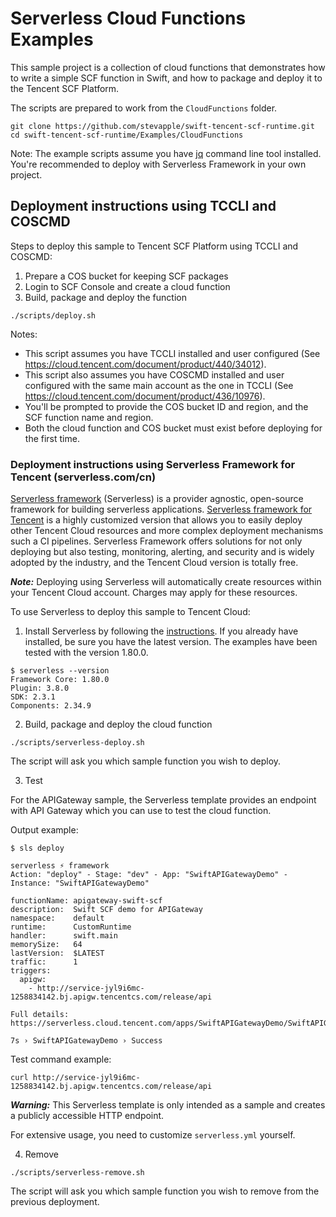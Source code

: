 # Serverless Cloud Functions Examples

This sample project is a collection of cloud functions that demonstrates how to write a simple SCF function in Swift, and how to package and deploy it to the Tencent SCF Platform.

The scripts are prepared to work from the `CloudFunctions` folder.

```
git clone https://github.com/stevapple/swift-tencent-scf-runtime.git
cd swift-tencent-scf-runtime/Examples/CloudFunctions
```

Note: The example scripts assume you have [jq](https://stedolan.github.io/jq/download/) command line tool installed. You're recommended to deploy with Serverless Framework in your own project.

## Deployment instructions using TCCLI and COSCMD

Steps to deploy this sample to Tencent SCF Platform using TCCLI and COSCMD:

1. Prepare a COS bucket for keeping SCF packages
2. Login to SCF Console and create a cloud function
3. Build, package and deploy the function

```
./scripts/deploy.sh
```

Notes: 
- This script assumes you have TCCLI installed and user configured (See https://cloud.tencent.com/document/product/440/34012).
- This script also assumes you have COSCMD installed and user configured with the same main account as the one in TCCLI (See https://cloud.tencent.com/document/product/436/10976).
- You'll be prompted to provide the COS bucket ID and region, and the SCF function name and region.
- Both the cloud function and COS bucket must exist before deploying for the first time.

### Deployment instructions using Serverless Framework for Tencent (serverless.com/cn)

[Serverless framework](https://www.serverless.com/open-source/) (Serverless) is a provider agnostic, open-source framework for building serverless applications. [Serverless framework for Tencent](https://www.serverless.com/cn/) is a highly customized version that allows you to easily deploy other Tencent Cloud resources and more complex deployment mechanisms such a CI pipelines. Serverless Framework offers solutions for not only deploying but also testing, monitoring, alerting, and security and is widely adopted by the industry, and the Tencent Cloud version is totally free.

***Note:*** Deploying using Serverless will automatically create resources within your Tencent Cloud account. Charges may apply for these resources.

To use Serverless to deploy this sample to Tencent Cloud:

1. Install Serverless by following the [instructions](https://www.serverless.com/framework/docs/getting-started/).
If you already have installed, be sure you have the latest version.
The examples have been tested with the version 1.80.0.

```
$ serverless --version
Framework Core: 1.80.0
Plugin: 3.8.0
SDK: 2.3.1
Components: 2.34.9
```

2. Build, package and deploy the cloud function

```
./scripts/serverless-deploy.sh
```

The script will ask you which sample function you wish to deploy.

3. Test

For the APIGateway sample, the Serverless template provides an endpoint with API Gateway which you can use to test the cloud function. 

Output example:

```
$ sls deploy

serverless ⚡ framework
Action: "deploy" - Stage: "dev" - App: "SwiftAPIGatewayDemo" - Instance: "SwiftAPIGatewayDemo"

functionName: apigateway-swift-scf
description:  Swift SCF demo for APIGateway
namespace:    default
runtime:      CustomRuntime
handler:      swift.main
memorySize:   64
lastVersion:  $LATEST
traffic:      1
triggers:
  apigw:
    - http://service-jyl9i6mc-1258834142.bj.apigw.tencentcs.com/release/api

Full details: https://serverless.cloud.tencent.com/apps/SwiftAPIGatewayDemo/SwiftAPIGatewayDemo/dev

7s › SwiftAPIGatewayDemo › Success
```

Test command example:

```
curl http://service-jyl9i6mc-1258834142.bj.apigw.tencentcs.com/release/api
```

***Warning:*** This Serverless template is only intended as a sample and creates a publicly accessible HTTP endpoint.

For extensive usage, you need to customize `serverless.yml` yourself.

4. Remove

```
./scripts/serverless-remove.sh
```

The script will ask you which sample function you wish to remove from the previous deployment.
